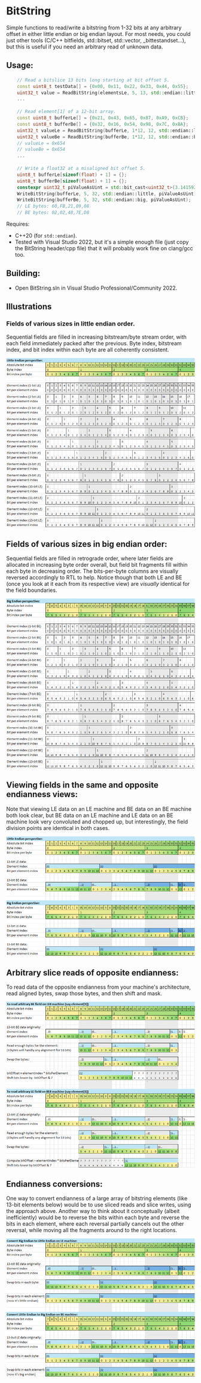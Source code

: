 # BitString
Simple functions to read/write a bitstring from 1-32 bits at any arbitrary offset in either little endian or big endian layout.
For most needs, you could just other tools (C/C++ bitfields, std::bitset, std::vector<bool>, _bittestandset...), but this is useful
if you need an arbitrary read of unknown data.

## Usage:

```c++
    // Read a bitslice 13 bits long starting at bit offset 5.
    const uint8_t testData[] = {0x00, 0x11, 0x22, 0x33, 0x44, 0x55};
    uint32_t value = ReadBitString(elementsLe, 5, 13, std::endian::little);
    ...

    // Read element[1] of a 12-bit array.
    const uint8_t bufferLe[] = {0x21, 0x43, 0x65, 0x87, 0xA9, 0xCB};
    const uint8_t bufferBe[] = {0x32, 0x16, 0x54, 0x98, 0x7C, 0xBA};
    uint32_t valueLe = ReadBitString(bufferLe, 1*12, 12, std::endian::little);
    uint32_t valueBe = ReadBitString(bufferBe, 1*12, 12, std::endian::big);
    // valueLe = 0x654
    // valueBe = 0x654
    ...

    // Write a float32 at a misaligned bit offset 5.
    uint8_t bufferLe[sizeof(float) + 1] = {};
    uint8_t bufferBe[sizeof(float) + 1] = {};
    constexpr uint32_t piValueAsUint = std::bit_cast<uint32_t>(3.14159265358979323846f);
    WriteBitString(bufferLe, 5, 32, std::endian::little, piValueAsUint);
    WriteBitString(bufferBe, 5, 32, std::endian::big, piValueAsUint);
    // LE bytes: 60,FB,21,09,08
    // BE bytes: 02,02,48,7E,D8
```

Requires:
- C++20 (for `std::endian`).
- Tested with Visual Studio 2022, but it's a simple enough file (just copy the BitString header/cpp file) that it will probably work fine on clang/gcc too.

## Building:
- Open BitString.sln in Visual Studio Professional/Community 2022.

## Illustrations

### Fields of various sizes in little endian order.

Sequential fields are filled in increasing bitstream/byte stream order, with each field immediately packed after the previous. Byte index, bitstream index, and bit index within each byte are all coherently consistent.

![Fields in Little Endian](EndiannessLE.png)

## Fields of various sizes in big endian order:

Sequential fields are filled in retrograde order, where later fields are allocated in increasing byte order overall, but field bit fragments fill within each byte in decreasing order. The bits-per-byte columns are visually reversed accordingly to RTL to help. Notice though that both LE and BE (once you look at it each from its respective view) are *visually* identical for the field boundaries.

![Fields in Big Endian](EndiannessBE.png)

## Viewing fields in the same and opposite endianness views:

Note that viewing LE data on an LE machine and BE data on an BE machine both look clear, but BE data on an LE machine and LE data on an BE machine look very convoluted and chopped up, but interestingly, the field division points are identical in both cases.

![Fields in opposite viewpoint](EndiannessOppositeViewpoint.png)

## Arbitrary slice reads of opposite endianness:

To read data of the opposite endianness from your machine's architecture, read aligned bytes, swap those bytes, and then shift and mask.

![Arbitrary slice reads](EndiannessArbitrarySliceReads.png)

## Endianness conversions:

One way to convert endianness of a large array of bitstring elements (like 13-bit elements below) would be to use sliced reads and slice writes, using the approach above. Another way to think about it conceptually (albeit inefficiently) would be to reverse the bits within each byte and reverse the bits in each element, where each reversal partially cancels out the other reversal, while moving all the fragments around to the right locations.

![Endianness conversions](EndiannessConversions.png)
